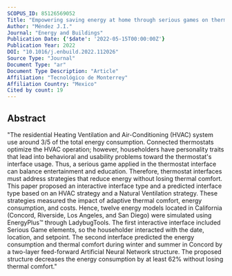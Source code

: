 ```yaml
---
SCOPUS_ID: 85126569052
Title: "Empowering saving energy at home through serious games on thermostat interfaces"
Author: "Méndez J.I."
Journal: "Energy and Buildings"
Publication Date: {'$date': '2022-05-15T00:00:00Z'}
Publication Year: 2022
DOI: "10.1016/j.enbuild.2022.112026"
Source Type: "Journal"
Document Type: "ar"
Document Type Description: "Article"
Affiliation: "Tecnológico de Monterrey"
Affiliation Country: "Mexico"
Cited by count: 19
---
```


## Abstract
"The residential Heating Ventilation and Air-Conditioning (HVAC) system use around 3/5 of the total energy consumption. Connected thermostats optimize the HVAC operation; however, householders have personality traits that lead into behavioral and usability problems toward the thermostat's interface usage. Thus, a serious game applied in the thermostat interface can balance entertainment and education. Therefore, thermostat interfaces must address strategies that reduce energy without losing thermal comfort. This paper proposed an interactive interface type and a predicted interface type based on an HVAC strategy and a Natural Ventilation strategy. These strategies measured the impact of adaptive thermal comfort, energy consumption, and costs. Hence, twelve energy models located in California (Concord, Riverside, Los Angeles, and San Diego) were simulated using EnergyPlus™ through LadybugTools. The first interactive interface included Serious Game elements, so the householder interacted with the date, location, and setpoint. The second interface predicted the energy consumption and thermal comfort during winter and summer in Concord by a two-layer feed-forward Artificial Neural Network structure. The proposed structure decreases the energy consumption by at least 62% without losing thermal comfort."
